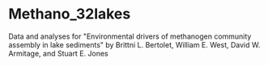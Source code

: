# Methano_32lakes

Data and analyses for "Environmental drivers of methanogen community assembly in lake sediments" by Brittni L. Bertolet,
William E. West, David W. Armitage, and Stuart E. Jones

